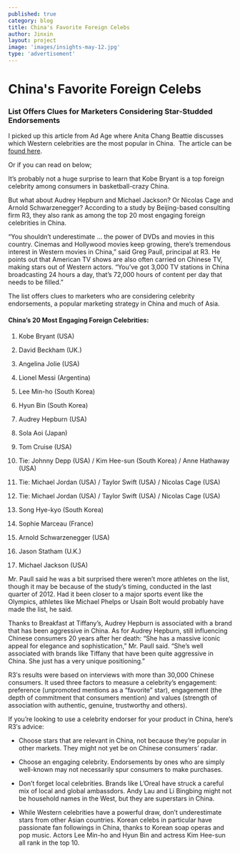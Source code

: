 ```yaml
---
published: true
category: blog
title: China's Favorite Foreign Celebs
author: Jinxin
layout: project
image: 'images/insights-may-12.jpg'
type: 'advertisement'
---
```


# China's Favorite Foreign Celebs
### List Offers Clues for Marketers Considering Star-Studded Endorsements


I picked up this article from Ad Age where Anita Chang Beattie discusses which Western celebrities are the most popular in China.  The article can be [found here](http://adage.com/article/global-news/favorite-celebrities-china-kobe-nicolas-cage/240652/).


Or if you can read on below;

It’s probably not a huge surprise to learn that Kobe Bryant is a top foreign celebrity among consumers in basketball-crazy China.

But what about Audrey Hepburn and Michael Jackson? Or Nicolas Cage and Arnold Schwarzenegger? According to a study by Beijing-based consulting firm R3, they also rank as among the top 20 most engaging foreign celebrities in China.

“You shouldn’t underestimate … the power of DVDs and movies in this country. Cinemas and Hollywood movies keep growing, there’s tremendous interest in Western movies in China,” said Greg Paull, principal at R3. He points out that American TV shows are also often carried on Chinese TV, making stars out of Western actors. “You’ve got 3,000 TV stations in China broadcasting 24 hours a day, that’s 72,000 hours of content per day that needs to be filled.”

The list offers clues to marketers who are considering celebrity endorsements, a popular marketing strategy in China and much of Asia. 



#### China’s 20 Most Engaging Foreign Celebrities:

1. Kobe Bryant (USA)

1. David Beckham (UK.)

1. Angelina Jolie (USA)

1. Lionel Messi (Argentina)
1. Lee Min-ho (South Korea)

1. Hyun Bin (South Korea)
1. Audrey Hepburn (USA)

1. Sola Aoi (Japan)

1. Tom Cruise (USA)

1. Tie: Johnny Depp (USA) / Kim Hee-sun (South Korea) /  Anne Hathaway (USA)

1. Tie: Michael Jordan (USA) / Taylor Swift (USA) / Nicolas Cage (USA)

1. Tie: Michael Jordan (USA) / Taylor Swift (USA) / Nicolas Cage (USA)

1. Song Hye-kyo (South Korea)

1. Sophie Marceau (France)

1. Arnold Schwarzenegger (USA)

1. Jason Statham (U.K.)

1. Michael Jackson (USA)





Mr. Paull said he was a bit surprised there weren’t more athletes on the list, though it may be because of the study’s timing, conducted in the last quarter of 2012. Had it been closer to a major sports event like the Olympics, athletes like Michael Phelps or Usain Bolt would probably have made the list, he said.

Thanks to Breakfast at Tiffany’s, Audrey Hepburn is associated with a brand that has been aggressive in China.As for Audrey Hepburn, still influencing Chinese consumers 20 years after her death: “She has a massive iconic appeal for elegance and sophistication,” Mr. Paull said. “She’s well associated with brands like Tiffany that have been quite aggressive in China. She just has a very unique positioning.”

R3′s results were based on interviews with more than 30,000 Chinese consumers. It used three factors to measure a celebrity’s engagement: preference (unpromoted mentions as a “favorite” star), engagement (the depth of commitment that consumers mention) and values (strength of association with authentic, genuine, trustworthy and others).

If you’re looking to use a celebrity endorser for your product in China, here’s R3′s advice:



* Choose stars that are relevant in China, not because they’re popular in other markets. They might not yet be on Chinese consumers’ radar.

* Choose an engaging celebrity. Endorsements by ones who are simply well-known may not necessarily spur consumers to make purchases.

* Don’t forget local celebrities. Brands like L’Oreal have struck a careful mix of local and global ambassdors. Andy Lau and Li Bingbing might not be household names in the West, but they are superstars in China.

*  While Western celebrities have a powerful draw, don’t underestimate stars from other Asian countries. Korean celebs in particular have passionate fan followings in China, thanks to Korean soap operas and pop music. Actors Lee Min-ho and Hyun Bin and actress Kim Hee-sun all rank in the top 10.